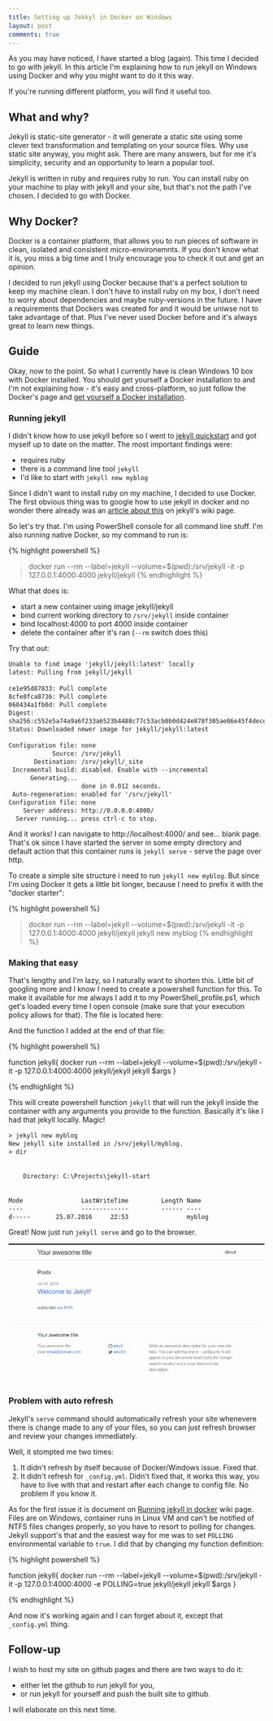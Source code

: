 ```yaml
---
title: Setting up Jekkyl in Docker on Windows
layout: post
comments: true
---
```


As you may have noticed, I have started a blog (again). This time I decided to go
with jekyll. In this article I'm explaining how to run jekyll on Windows using Docker
and why you might want to do it this way.

If you're running different platform, you will find it useful too.

<!--MORE-->

## What and why?

Jekyll is static-site generator - it will generate a static site using some clever
text transformation and templating on your source files. Why use static site anyway,
you might ask. There are many answers, but for me it's simplicity, security and
an opportunity to learn a popular tool.

Jekyll is written in ruby and requires ruby to run. You can install ruby
on your machine to play with jekyll and your site, but that's not the path I've chosen.
I decided to go with Docker.

## Why Docker?

Docker is a container platform, that allows you to run pieces of software in clean,
isolated and consistent micro-environemnts. If you don't know what it is, you miss
a big time and I truly encourage you to check it out and get an opinion.

I decided to run jekyll using Docker because that's a perfect solution to keep
my machine clean. I don't have to install ruby on my box, I don't need to
worry about dependencies and maybe ruby-versions in the future. I have a requirements
that Dockers was created for and it would be uniwse not to take advantage of that.
Plus I've never used Docker before and it's always great to learn new things.

## Guide

Okay, now to the point. So what I currently have is clean Windows 10 box with
Docker installed. You should get yourself a Docker installation to and I'm not
explaining how - it's easy and cross-platform, so just follow the Docker's page
and [get yourself a Docker installation](http://www.docker.com/products/overview).

### Running jekyll

I didn't know how to use jekyll before so I went to 
[jekyll quickstart](https://jekyllrb.com/docs/quickstart/) and got myself
up to date on the matter. The most important findings were:

* requires ruby
* there is a command line tool `jekyll`
* I'd like to start with `jekyll new myblog`

Since I didn't want to install ruby on my machine, I decided to use Docker.
The first obvious thing was to google how to use jekyll in docker and
no wonder there already was an
[article about this](https://github.com/jekyll/docker/wiki/Usage:-Running)
on jekyll's wiki page.

So let's try that. I'm using PowerShell console for all command line stuff.
I'm also running native Docker, so my command to run is:

{% highlight powershell %}
  > docker run --rm --label=jekyll --volume=$(pwd):/srv/jekyll -it -p 127.0.0.1:4000:4000 jekyll/jekyll
{% endhighlight %}

What that does is:

* start a new container using image jekyll/jekyll
* bind current working directory to `/srv/jekyll` inside container
* bind localhost:4000 to port 4000 inside container
* delete the container after it's ran (`--rm` switch does this)

Try that out:

    Unable to find image 'jekyll/jekyll:latest' locally
    latest: Pulling from jekyll/jekyll

    ce1e95d87833: Pull complete
    8cfe8fca8736: Pull complete
    060434a1fb0d: Pull complete
    Digest: sha256:c552e5a74a9a6f233a6523b4488c77c53acb0b0d424e878f305ae06e45f4dece
    Status: Downloaded newer image for jekyll/jekyll:latest

    Configuration file: none
                Source: /srv/jekyll
           Destination: /srv/jekyll/_site
     Incremental build: disabled. Enable with --incremental
          Generating...
                        done in 0.012 seconds.
     Auto-regeneration: enabled for '/srv/jekyll'
    Configuration file: none
        Server address: http://0.0.0.0:4000/
      Server running... press ctrl-c to stop.


And it works! I can navigate to http://localhost:4000/ and see... blank page.
That's ok since I have started the server in some empty directory and default
action that this container runs is `jekyll serve` - serve the page over http.

To create
a simple site structure i need to run `jekyll new myblog`. But since I'm using
Docker it gets a little bit longer, because I need to prefix it with the
"docker starter":

{% highlight powershell %}
  > docker run --rm --label=jekyll --volume=$(pwd):/srv/jekyll -it -p 127.0.0.1:4000:4000 jekyll/jekyll jekyll new myblog
{% endhighlight %}

### Making that easy

That's lengthy and I'm lazy, so I naturally want to shorten this. Little bit of
googling more and I know I need to create a powershell function for this. To make
it available for me always I add it to my PowerShell_profile.ps1, which get's loaded
every time I open console (make sure that your execution policy allows for that).
The file is located here:

And the function I added at the end of that file:

{% highlight powershell %}

function jekyll{
  docker run --rm --label=jekyll --volume=$(pwd):/srv/jekyll -it -p 127.0.0.1:4000:4000 jekyll/jekyll jekyll $args
} 

{% endhighlight %}

This will create powershell function `jekyll` that will run the jekyll inside
the container with any arguments you provide to the function. Basically it's
like I had that jekyll locally. Magic!

    > jekyll new myblog
    New jekyll site installed in /srv/jekyll/myblog.
    > dir
    
    
        Directory: C:\Projects\jekyll-start
    
    
    Mode                LastWriteTime         Length Name
    ----                -------------         ------ ----
    d-----       25.07.2016     22:53                myblog


Great! Now just run `jekyll serve` and go to the browser.

![Jekyll site opened in a browser](/assets/images/20160731_jekyll_ready.png)

### Problem with auto refresh

Jekyll's `serve` command should automatically refresh your
site whenevere there is change made to any of your files,
so you can just refresh browser and review your changes immediately.

Well, it stompted me two times:

1. It didn't refresh by itself because of Docker/Windows issue. Fixed that.
1. It didn't refresh for `_config.yml`. Didn't fixed that, it works this way,
you have to live with that and restart after each change to config file. No problem
if you know it.  

As for the first issue it is document on
[Running jekyll in docker](https://github.com/jekyll/docker/wiki/Usage:-Running)
wiki page. Files are on Windows, container runs in Linux VM and can't
be notified of NTFS files changes properly, so you have to resort to
polling for changes. Jekyll support's that and the easiest way for me
was to set `POLLING` environmental variable to `true`. I did that by
changing my function definition:

{% highlight powershell %}

function jekyll{
  docker run --rm --label=jekyll --volume=$(pwd):/srv/jekyll -it -p 127.0.0.1:4000:4000 -e POLLING=true jekyll/jekyll jekyll $args
} 

{% endhighlight %}

And now it's working again and I can forget about it, except that
`_config.yml` thing.

## Follow-up

I wish to host my site on github pages and there are two ways to do it:

* either let the github to run jekyll for you,
* or run jekyll for yourself and push the built site to github.

I will elaborate on this next time.

